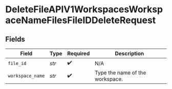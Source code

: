 # DeleteFileAPIV1WorkspacesWorkspaceNameFilesFileIDDeleteRequest


## Fields

| Field                           | Type                            | Required                        | Description                     |
| ------------------------------- | ------------------------------- | ------------------------------- | ------------------------------- |
| `file_id`                       | *str*                           | :heavy_check_mark:              | N/A                             |
| `workspace_name`                | *str*                           | :heavy_check_mark:              | Type the name of the workspace. |